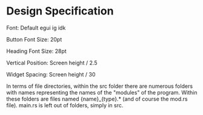 # Design Specification

Font: Default egui ig idk

Button Font Size: 20pt

Heading Font Size: 28pt

Vertical Position: Screen height / 2.5

Widget Spacing: Screen height / 30

In terms of file directories, within the src folder there are numerous folders with names representing the names of the "modules" of the program. Within these folders are files named {name}_{type}.* (and of course the mod.rs file). main.rs is left out of folders, simply in src.